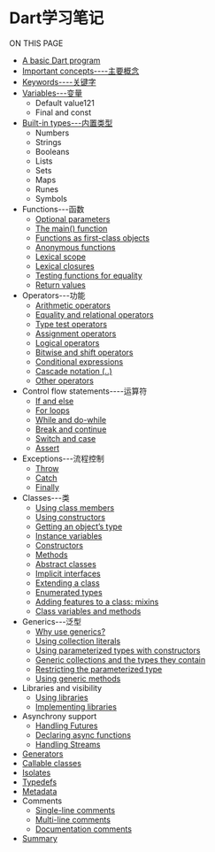 # Dart学习笔记

ON THIS PAGE

- [A basic Dart program ](./doc/1.A%20basic%20Dart%20program.md)
- [Important concepts----主要概念](./doc/2.Important%20concepts(引入概念).md)
- [Keywords----关键字](./doc/3.Keywords.md)
- [Variables---变量](./doc/4.Variables(变量).md)
  - Default value121
  - Final and const
- [Built-in types---内置类型](./doc/5.Built-in%20types(内置类型).md)
  - Numbers
  - Strings
  - Booleans
  - Lists
  - Sets
  - Maps
  - Runes
  - Symbols
- Functions---函数
  - [Optional parameters](#)
  - [The main() function](#)
  - [Functions as first-class objects](#)
  - [Anonymous functions](#)
  - [Lexical scope](#)
  - [Lexical closures](#)
  - [Testing functions for equality](#)
  - [Return values](#)
- Operators---功能
  - [Arithmetic operators](#)
  - [Equality and relational operators](#)
  - [Type test operators](#)
  - [Assignment operators](#)
  - [Logical operators](#)
  - [Bitwise and shift operators](#)
  - [Conditional expressions](#)
  - [Cascade notation (..)](#)
  - [Other operators](#)
- Control flow statements----运算符
  - [If and else]()
  - [For loops]()
  - [While and do-while]()
  - [Break and continue]()
  - [Switch and case]()
  - [Assert]()
- Exceptions---流程控制
  - [Throw](https://www.dartlang.org/guides/language/language-tour#throw)
  - [Catch](https://www.dartlang.org/guides/language/language-tour#catch)
  - [Finally](https://www.dartlang.org/guides/language/language-tour#finally)
- Classes---类
  - [Using class members]()
  - [Using constructors]()
  - [Getting an object’s type]()
  - [Instance variables]()
  - [Constructors]()
  - [Methods]()
  - [Abstract classes]()
  - [Implicit interfaces]()
  - [Extending a class]()
  - [Enumerated types]()
  - [Adding features to a class: mixins](https://www.dartlang.org/guides/language/language-tour#adding-features-to-a-class-mixins)
  - [Class variables and methods](https://www.dartlang.org/guides/language/language-tour#class-variables-and-methods)
- Generics---泛型
  - [Why use generics?]()
  - [Using collection literals]()
  - [Using parameterized types with constructors]()
  - [Generic collections and the types they contain]()
  - [Restricting the parameterized type]()
  - [Using generic methods]()
- Libraries and visibility
  - [Using libraries]()
  - [Implementing libraries]()
- Asynchrony support
  - [Handling Futures]()
  - [Declaring async functions]()
  - [Handling Streams]()
- [Generators]()
- [Callable classes]()
- [Isolates]()
- [Typedefs]()
- [Metadata]()
- Comments
  - [Single-line comments]()
  - [Multi-line comments]()
  - [Documentation comments]()
- [Summary]()